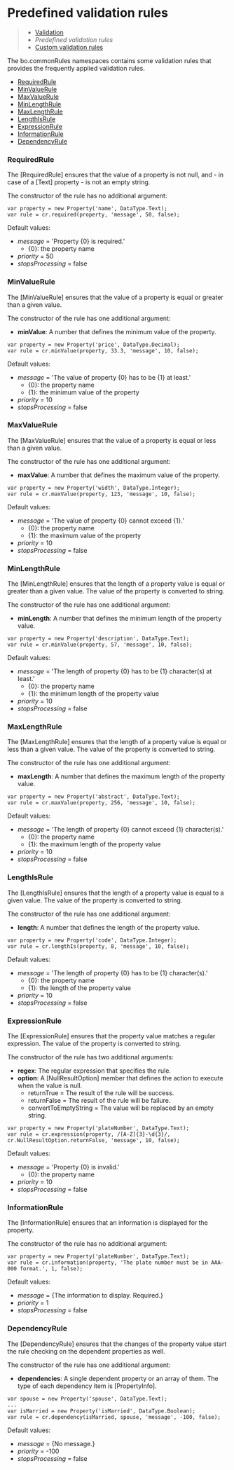 # Predefined validation rules

> * [Validation](/model-definitions/validation)
> * _Predefined validation rules_
> * [Custom validation rules](custom)

The bo.commonRules namespaces contains some validation rules that provides
the frequently applied validation rules.

* [RequiredRule](#a)
* [MinValueRule](#b)
* [MaxValueRule](#c)
* [MinLengthRule](#d)
* [MaxLengthRule](#e)
* [LengthIsRule](#f)
* [ExpressionRule](#g)
* [InformationRule](#h)
* [DependencyRule](#i)

### <a name="a"></a>RequiredRule

The [RequiredRule] ensures that the value of a property is not null, and - in
case of a [Text] property - is not an empty string.

The constructor of the rule has no additional argument:

```
var property = new Property('name', DataType.Text);
var rule = cr.required(property, 'message', 50, false);
```

Default values:
* _message_ = 'Property {0} is required.'
  * {0}: the property name
* _priority_ = 50
* _stopsProcessing_ = false

### <a name="b"></a>MinValueRule

The [MinValueRule] ensures that the value of a property is equal or greater
than a given value.

The constructor of the rule has one additional argument:
* __minValue__: A number that defines the minimum value of the property.

```
var property = new Property('price', DataType.Decimal);
var rule = cr.minValue(property, 33.3, 'message', 10, false);
```

Default values:
* _message_ = 'The value of property {0} has to be {1} at least.'
  * {0}: the property name
  * {1}: the minimum value of the property
* _priority_ = 10
* _stopsProcessing_ = false

### <a name="c"></a>MaxValueRule

The [MaxValueRule] ensures that the value of a property is equal or less
than a given value.

The constructor of the rule has one additional argument:
* __maxValue__: A number that defines the maximum value of the property.

```
var property = new Property('width', DataType.Integer);
var rule = cr.maxValue(property, 123, 'message', 10, false);
```

Default values:
* _message_ = 'The value of property {0} cannot exceed {1}.'
  * {0}: the property name
  * {1}: the maximum value of the property
* _priority_ = 10
* _stopsProcessing_ = false

### <a name="d"></a>MinLengthRule

The [MinLengthRule] ensures that the length of a property value is equal or
greater than a given value. The value of the property is converted to string.

The constructor of the rule has one additional argument:
* __minLength__: A number that defines the minimum length of the property value.

```
var property = new Property('description', DataType.Text);
var rule = cr.minValue(property, 57, 'message', 10, false);
```

Default values:
* _message_ = 'The length of property {0} has to be {1} character(s) at least.'
  * {0}: the property name
  * {1}: the minimum length of the property value
* _priority_ = 10
* _stopsProcessing_ = false

### <a name="e"></a>MaxLengthRule

The [MaxLengthRule] ensures that the length of a property value is equal or
less than a given value. The value of the property is converted to string.

The constructor of the rule has one additional argument:
* __maxLength__: A number that defines the maximum length of the property value.

```
var property = new Property('abstract', DataType.Text);
var rule = cr.maxValue(property, 256, 'message', 10, false);
```

Default values:
* _message_ = 'The length of property {0} cannot exceed {1} character(s).'
  * {0}: the property name
  * {1}: the maximum length of the property value
* _priority_ = 10
* _stopsProcessing_ = false

### <a name="f"></a>LengthIsRule

The [LengthIsRule] ensures that the length of a property value is equal to a
given value. The value of the property is converted to string.

The constructor of the rule has one additional argument:
* __length__: A number that defines the length of the property value.

```
var property = new Property('code', DataType.Integer);
var rule = cr.lengthIs(property, 8, 'message', 10, false);
```

Default values:
* _message_ = 'The length of property {0} has to be {1} character(s).'
  * {0}: the property name
  * {1}: the length of the property value
* _priority_ = 10
* _stopsProcessing_ = false

### <a name="g"></a>ExpressionRule

The [ExpressionRule] ensures that the property value matches a regular expression.
The value of the property is converted to string.

The constructor of the rule has two additional arguments:
* __regex__: The regular expression that specifies the rule.
* __option__: A [NullResultOption] member that defines the action to execute when the value is null.
  * returnTrue = The result of the rule will be success.
  * returnFalse = The result of the rule will be failure.
  * convertToEmptyString = The value will be replaced by an empty string.

```
var property = new Property('plateNumber', DataType.Text);
var rule = cr.expression(property, /[A-Z]{3}-\d{3}/, cr.NullResultOption.returnFalse, 'message', 10, false);
```

Default values:
* _message_ = 'Property {0} is invalid.'
  * {0}: the property name
* _priority_ = 10
* _stopsProcessing_ = false

### <a name="h"></a>InformationRule

The [InformationRule] ensures that an information is displayed for the property.

The constructor of the rule has no additional argument:

```
var property = new Property('plateNumber', DataType.Text);
var rule = cr.information(property, 'The plate number must be in AAA-000 format.', 1, false);
```

Default values:
* _message_ = {The information to display. Required.}
* _priority_ = 1
* _stopsProcessing_ = false

### <a name="i"></a>DependencyRule

The [DependencyRule] ensures that the changes of the property value start
the rule checking on the dependent properties as well.

The constructor of the rule has one additional argument:
* __dependencies__: A single dependent property or an array of them. The type
  of each dependency item is [PropertyInfo].

```
var spouse = new Property('spouse', DataType.Text);
...
var isMarried = new Property('isMarried', DataType.Boolean);
var rule = cr.dependency(isMarried, spouse, 'message', -100, false);
```

Default values:
* _message_ = {No message.}
* _priority_ = -100
* _stopsProcessing_ = false

